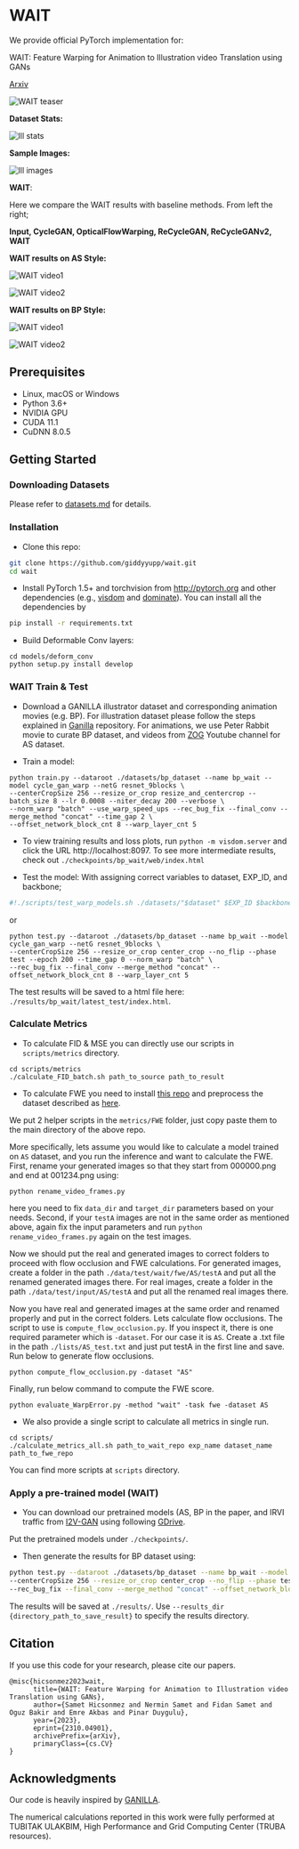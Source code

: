 # WAIT

We provide official PyTorch implementation for: 

WAIT: Feature Warping for Animation to Illustration video Translation using GANs

[Arxiv](https://arxiv.org/abs/2310.04901)


![WAIT teaser](docs/figs/BP_seq2_teaser.gif)

**Dataset Stats:**

![Ill stats](docs/figs/dataset_stats.png)

**Sample Images:**

![Ill images](docs/figs/ill_animation_dataset.png)


**WAIT**:

Here we compare the WAIT results with baseline methods.
From left the right; 

**Input, CycleGAN, OpticalFlowWarping, ReCycleGAN, ReCycleGANv2, WAIT** 

**WAIT results on AS Style:**

![WAIT video1](docs/figs/AS_seq1.gif)

![WAIT video2](docs/figs/AS_seq2.gif)

**WAIT results on BP Style:**

![WAIT video1](docs/figs/BP_seq1.gif)

![WAIT video2](docs/figs/BP_seq2.gif)


## Prerequisites
- Linux, macOS or Windows
- Python 3.6+
- NVIDIA GPU
- CUDA 11.1
- CuDNN 8.0.5

## Getting Started

### Downloading Datasets
Please refer to [datasets.md](docs/datasets.md) for details.

### Installation

- Clone this repo:
```bash
git clone https://github.com/giddyyupp/wait.git
cd wait
```

- Install PyTorch 1.5+ and torchvision from http://pytorch.org and other dependencies (e.g., [visdom](https://github.com/facebookresearch/visdom) and [dominate](https://github.com/Knio/dominate)). You can install all the dependencies by
```bash
pip install -r requirements.txt
```

- Build Deformable Conv layers:
```
cd models/deform_conv
python setup.py install develop
```
### WAIT Train & Test

- Download a GANILLA illustrator dataset and corresponding animation movies (e.g. BP). For illustration dataset please follow the steps explained in [Ganilla](https://github.com/giddyyupp/ganilla) repository. For animations, we use Peter Rabbit movie to curate BP dataset, and videos from [ZOG](https://www.youtube.com/@ZogOfficial) Youtube channel for AS dataset.  


- Train a model:
```
python train.py --dataroot ./datasets/bp_dataset --name bp_wait --model cycle_gan_warp --netG resnet_9blocks \ 
--centerCropSize 256 --resize_or_crop resize_and_centercrop --batch_size 8 --lr 0.0008 --niter_decay 200 --verbose \ 
--norm_warp "batch" --use_warp_speed_ups --rec_bug_fix --final_conv --merge_method "concat" --time_gap 2 \ 
--offset_network_block_cnt 8 --warp_layer_cnt 5
```
- To view training results and loss plots, run `python -m visdom.server` and click the URL http://localhost:8097. 
To see more intermediate results, check out `./checkpoints/bp_wait/web/index.html`

- Test the model:
With assigning correct variables to dataset, EXP_ID, and backbone;
```bash
#!./scripts/test_warp_models.sh ./datasets/"$dataset" $EXP_ID $backbone $dataset --norm_warp "batch" --rec_bug_fix --use_warp_speed_ups --final_conv --merge_method "concat"
```
or 
```
python test.py --dataroot ./datasets/bp_dataset --name bp_wait --model cycle_gan_warp --netG resnet_9blocks \ 
--centerCropSize 256 --resize_or_crop center_crop --no_flip --phase test --epoch 200 --time_gap 0 --norm_warp "batch" \
--rec_bug_fix --final_conv --merge_method "concat" --offset_network_block_cnt 8 --warp_layer_cnt 5
```

The test results will be saved to a html file here: `./results/bp_wait/latest_test/index.html`.


### Calculate Metrics

- To calculate FID & MSE you can directly use our scripts in `scripts/metrics` directory.
```
cd scripts/metrics
./calculate_FID_batch.sh path_to_source path_to_result
```

- To calculate FWE you need to install [this repo](https://github.com/phoenix104104/fast_blind_video_consistency) and 
preprocess the dataset described as [here](https://github.com/phoenix104104/fast_blind_video_consistency#evaluation).

We put 2 helper scripts in the `metrics/FWE` folder, just copy paste them to the main directory of the above repo.

More specifically, lets assume you would like to calculate a model trained on `AS` dataset, and you run the inference and want to calculate the FWE. 
First, rename your generated images so that they start from 000000.png and end at 001234.png using:
```
python rename_video_frames.py
```
here you need to fix `data_dir` and `target_dir` parameters based on your needs. 
Second, if your `testA` images are not in the same order as mentioned above, again fix the input parameters and run `python rename_video_frames.py` again on the test images.

Now we should put the real and generated images to correct folders to proceed with flow occlusion and FWE calculations.
For generated images, create a folder in the path `./data/test/wait/fwe/AS/testA` and put all the renamed generated images there.
For real images, create a folder in the path `./data/test/input/AS/testA` and put all the renamed real images there.

Now you have real and generated images at the same order and renamed properly and put in the correct folders. Lets calculate flow occlusions. The script to use is `compute_flow_occlusion.py`.
If you inspect it, there is one required parameter which is `-dataset`. For our case it is `AS`. Create a .txt file in the path `./lists/AS_test.txt` and just put testA in the first line and save. Run below to generate flow occlusions.
```
python compute_flow_occlusion.py -dataset "AS" 
```

Finally, run below command to compute the FWE score.

```
python evaluate_WarpError.py -method "wait" -task fwe -dataset AS
```

- We also provide a single script to calculate all metrics in single run.

```
cd scripts/
./calculate_metrics_all.sh path_to_wait_repo exp_name dataset_name path_to_fwe_repo
```

You can find more scripts at `scripts` directory.

### Apply a pre-trained model (WAIT)
- You can download our pretrained models (AS, BP in the paper, and IRVI traffic from [I2V-GAN](https://github.com/BIT-DA/I2V-GAN) using following [GDrive](https://drive.google.com/drive/folders/1-SxVeN_MUUeRy6M6cg1XcMOoJGkGujls?usp=sharing).

Put the pretrained models under `./checkpoints/`.

- Then generate the results for BP dataset using:

```bash
python test.py --dataroot ./datasets/bp_dataset --name bp_wait --model cycle_gan_warp --netG resnet_9blocks \ 
--centerCropSize 256 --resize_or_crop center_crop --no_flip --phase test --epoch 200 --time_gap 0 --norm_warp "batch" \
--rec_bug_fix --final_conv --merge_method "concat" --offset_network_block_cnt 8 --warp_layer_cnt 5
```

The results will be saved at `./results/`. Use `--results_dir {directory_path_to_save_result}` to specify the results directory.

## Citation
If you use this code for your research, please cite our papers.
```
@misc{hicsonmez2023wait,
      title={WAIT: Feature Warping for Animation to Illustration video Translation using GANs}, 
      author={Samet Hicsonmez and Nermin Samet and Fidan Samet and Oguz Bakir and Emre Akbas and Pinar Duygulu},
      year={2023},
      eprint={2310.04901},
      archivePrefix={arXiv},
      primaryClass={cs.CV}
}

```
## Acknowledgments
Our code is heavily inspired by [GANILLA](https://github.com/giddyyupp/ganilla).

The numerical calculations reported in this work were fully performed at TUBITAK ULAKBIM, High Performance and Grid Computing Center (TRUBA resources).
